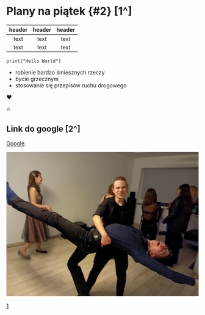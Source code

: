 # Plany na piątek {#2} [1^]

| header | header | header |
| :----: | :----: | :----: |
| text   |  text  |    text    |
|   text   |   text   |   text   |

`print("Hello World")` 


- robienie bardzo śmiesznych rzeczy
- bycie grzecznym
- stosowanie się przepisów ruchu drogowego

:hearts:

:fire:


## Link do google [2^]
[Google](https://google.com).

![taniec.jpg](taniec.jpg)



[1](#2)

[^1]:Tak wygląda mój piątek
[^2]:A tu znajdziesz odpowiedzi na wszystkie pytania :)
